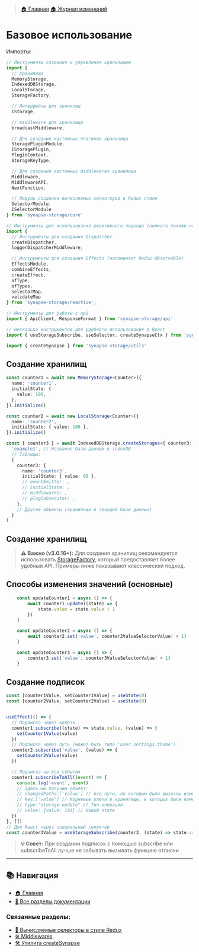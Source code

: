 > [🏠 Главная](./README.md)
> [🏠 Журнал изменений](../../CHANGELOG.md)

# Базовое использование

Импорты:
```typescript
// Инструменты создания и управления хранилищем
import {
  // Хранилища
  MemoryStorage,
  IndexedDBStorage,
  LocalStorage,
  StorageFactory,

  // Интерфейсы для хранилищ
  IStorage,

  // middleware для хранилища
  broadcastMiddleware,

  // Для создания кастомных плагинов хранилища
  StoragePluginModule,
  IStoragePlugin,
  PluginContext,
  StorageKeyType,

  // Для создания кастомных middlewares хранилища
  Middleware,
  MiddlewareAPI,
  NextFunction,

  // Модуль создания вычисляемых селекторов в Redux стиле
  SelectorModule,
  ISelectorModule
} from 'synapse-storage/core'

// Инструменты для использования реактивного подхода (немного похоже на Redux-Observable)
import { 
  // Инструменты для создания Dispatcher
  createDispatcher,
  loggerDispatcherMiddleware,

  // Инструменты для создания Effects (напоминает Redux-Observable)
  EffectsModule, 
  combineEffects, 
  createEffect,
  ofType,
  ofTypes,
  selectorMap,
  validateMap
} from 'synapse-storage/reactive';

// Инструменты для работы с api
import { ApiClient, ResponseFormat } from 'synapse-storage/api'

// Несколько инструментов для удобного использования в React
import { useStorageSubscribe, useSelector, createSynapseCtx } from 'synapse-storage/react'

import { createSynapse } from 'synapse-storage/utils'
```

## Создание хранилищ

```typescript
const counter1 = await new MemoryStorage<Counter>({
  name: 'counter1',
  initialState: {
    value: 100,
  },
}).initialize()
```


```typescript
const counter2 = await new LocalStorage<Counter>({
  name: 'counter2',
  initialState: { value: 100 },
}).initialize()
```


```typescript
const { counter3 } = await IndexedDBStorage.createStorages<{ counter3: Counter }>(
  'example1', // Название базы данных в indexDB
  // Таблицы:
  {
    counter3: {
      name: 'counter3',
      initialState: { value: 99 },
      // eventEmitter: ,
      // initialState: ,
      // middlewares: ,
      // pluginExecutor: ,
    },
    // Другие объекты (хранилища в текущей базе данных)
  }
)
```

## Создание хранилищ

> **⚠️ Важно (v3.0.16+):** Для создания хранилищ рекомендуется использовать [StorageFactory](./additional.md#-storage-factory), который предоставляет более удобный API. Примеры ниже показывают классический подход.

## Способы изменения значений (основные)

```typescript
    const updateCounter1 = async () => {
        await counter1.update((state) => {
            state.value = state.value + 1
        })
    }

    const updateCounter2 = async () => {
        await counter2.set('value', counter2ValueSelectorValue! + 1)
    }

    const updateCounter3 = async () => {
        counter3.set('value', counter3ValueSelectorValue! + 1)
    }
```

## Создание подписок

```jsx
const [counter1Value, setCounter1Value] = useState(0)
const [counter2Value, setCounter2Value] = useState(0)


useEffect(() => {
  // Подписка через колбэк
  counter1.subscribe((state) => state.value, (value) => {
    setCounter1Value(value)
  })
  // Подписка через путь (может быть типа 'user.settings.theme')
  counter2.subscribe('value', (value) => {
    setCounter2Value(value)
  })

  // Подписка на все события
  counter1.subscribeToAll((event) => {
    console.log('event', event)
    // Здесь мы получим объект:
    // changedPaths:['value'] // все пути, по которым были вызваны изменения (['prop1.prop2', 'prop44.prop.555.prop.666'])
    // key:['value'] // Корневые ключи в хранилище, в которых были изменения
    // type:"storage:update" // Тип операции
    // value: {value: 101} // Новый state
  })
}, [])
// Для React через специальный селектор
const counter3Value = useStorageSubscribe(counter3, (state) => state.value)
```
> **💡 Совет:**
При создании подписок с помощью subscribe или subscribeToAll лучше не забывать вызывать функцию отписки

---

## 📚 Навигация

- [🏠 Главная](./README.md)
- [📖 Все разделы документации](./README.md#-документация)

### Связанные разделы:
- [🧮 Вычисляемые селекторы в стиле Redux](./redux-selectors.md)
- [⚙️ Middlewares](./middlewares.md)
- [🛠️ Утилита createSynapse](./create-synapse.md)
